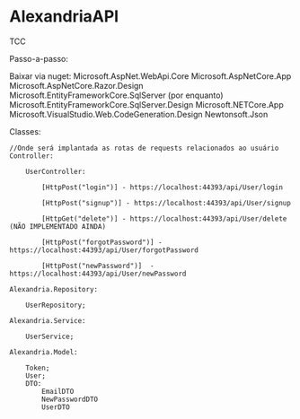 # AlexandriaAPI
TCC

Passo-a-passo:

Baixar via nuget: Microsoft.AspNet.WebApi.Core
				  Microsoft.AspNetCore.App
				  Microsoft.AspNetCore.Razor.Design
				  Microsoft.EntityFrameworkCore.SqlServer (por enquanto)
				  Microsoft.EntityFrameworkCore.SqlServer.Design
				  Microsoft.NETCore.App
				  Microsoft.VisualStudio.Web.CodeGeneration.Design
				  Newtonsoft.Json


Classes:

	//Onde será implantada as rotas de requests relacionados ao usuário
	Controller:	
		
		UserController:
		
			[HttpPost("login")] - https://localhost:44393/api/User/login

			[HttpPost("signup")] - https://localhost:44393/api/User/signup

			[HttpGet("delete")] - https://localhost:44393/api/User/delete (NÃO IMPLEMENTADO AINDA)
        
			[HttpPost("forgotPassword")] - https://localhost:44393/api/User/forgotPassword
        
			[HttpPost("newPassword")]  - https://localhost:44393/api/User/newPassword
    	
	Alexandria.Repository:
	
		UserRepository;
	
	Alexandria.Service:
		
		UserService;
		
	Alexandria.Model:
		
		Token;
		User;
		DTO:
			EmailDTO
			NewPasswordDTO
			UserDTO

	


	
